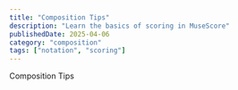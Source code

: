 ```yaml
---
title: "Composition Tips"
description: "Learn the basics of scoring in MuseScore"
publishedDate: 2025-04-06
category: "composition"
tags: ["notation", "scoring"]
---
```


Composition Tips